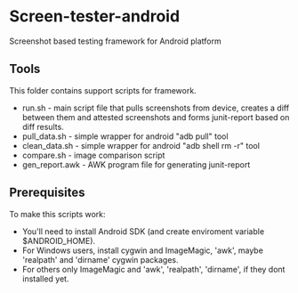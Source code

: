 Screen-tester-android
=====================

Screenshot based testing framework for Android platform

Tools
-----

This folder contains support scripts for framework.

* run.sh - main script file that pulls screenshots from device, creates a diff between them and attested screenshots and forms junit-report based on diff results.
* pull_data.sh - simple wrapper for android "adb pull" tool
* clean_data.sh - simple wrapper for android "adb shell rm -r" tool
* compare.sh - image comparison script
* gen_report.awk - AWK program file for generating junit-report

Prerequisites
-------------

To make this scripts work:

* You'll need to install Android SDK (and create enviroment variable $ANDROID_HOME).
* For Windows users, install cygwin and ImageMagic, 'awk', maybe 'realpath' and 'dirname' cygwin packages.
* For others only ImageMagic and 'awk', 'realpath', 'dirname', if they dont installed yet. 
